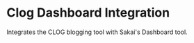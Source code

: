 Clog Dashboard Integration
==========================

Integrates the CLOG blogging tool with Sakai's Dashboard tool.
